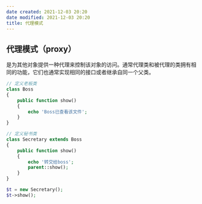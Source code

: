 ```yaml
---
date created: 2021-12-03 20:20
date modified: 2021-12-03 20:20
title: 代理模式
---
```

## 代理模式（proxy）

是为其他对象提供一种代理来控制该对象的访问。通常代理类和被代理的类拥有相同的功能，它们也通常实现相同的接口或者继承自同一个父类。

```php
// 定义老板类
class Boss
{
    public function show()
    {
        echo 'Boss已查看该文件';
    }
}

// 定义秘书类
class Secretary extends Boss
{
    public function show()
    {
        echo '转交给boss';
        parent::show();
    }
}

$t = new Secretary();
$t->show();
```


